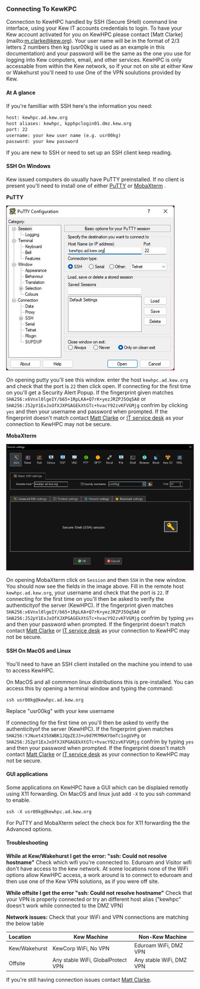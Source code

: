 ### Connecting To KewKPC
Connection to KewHPC handled by SSH (Secure SHell) command line interface, using your Kew IT accounts credentials to login. To have your Kew account activated for you on KewHPC please contact [Matt Clarke] (mailto:m.clarke@kew.org). Your user name will be in the format of 2/3 letters 2 numbers then kg (usr00kg is used as an example in this documentation) and your password will be the same as the one you use for logging into Kew computers, email, and other services. KewHPC is only accessable from within the Kew network, so If your not on site at either Kew or Wakehurst you'll need to use One of the VPN soulutions provided by Kew.

#### At A glance
If you're familliar with SSH here's the information you need:

    host: kewhpc.ad.kew.org
    host aliases: kewhpc, kpphpclogin01.dmz.kew.org
    port: 22
    username: your kew user name (e.g. usr00kg)
    password: your kew password

If you are new to SSH or need to set up an SSH client keep reading.

#### SSH On Windows

Kew issued computers do usually have PuTTY preinstalled. If no client is present you'll need to install one of either [PuTTY](https://www.chiark.greenend.org.uk/~sgtatham/putty/latest.html) or [MobaXterm](https://mobaxterm.mobatek.net/download.html) .

**PuTTY**

![PuTTY](putty.jpg)

On opening putty you'll see this window. enter the host `kewhpc.ad.kew.org` and check that the port is `22` then click open. If connecting for the first time on you'll get a Security Alert Popup. If the fingerprint given matches `SHA256:x6Vnxl0lgeIY/b65+1RpLKA+Q7rK+yezJRZPJ5Oq5A8` or `SHA256:J52pY1ExJxOfXJXPGAGEkXtGTc+hvacY92zvKFVGMjg` confrim by clicking `yes` and then your username and password when prompted. If the fingerprint doesn't match contact [Matt Clarke](mailto:m.clarke@kew.org) or [IT service desk](mailto:support@kew.org) as your connection to KewHPC may not be secure.

**MobaXterm**

![mobaxterm](mobaxterm.jpg)

On opening MobaXterm click on `Session` and then `SSH` in the new window. You should now see the fields in the image above. Fill in the remote host `kewhpc.ad.kew.org`, your username and check that the port is `22`. If connecting for the first time on you'll then be asked to verify the authenticityof the server (KewHPC). If the fingerprint given matches `SHA256:x6Vnxl0lgeIY/b65+1RpLKA+Q7rK+yezJRZPJ5Oq5A8` or `SHA256:J52pY1ExJxOfXJXPGAGEkXtGTc+hvacY92zvKFVGMjg` confrim by  typing `yes` and then your password when prompted. If the fingerprint doesn't match contact [Matt Clarke](mailto:m.clarke@kew.org) or [IT service desk](mailto:support@kew.org) as your connection to KewHPC may not be secure.

#### SSH On MacOS and Linux

You'll need to have an SSH client installed on the machine you intend to use to access KewHPC. 


On MacOS and all commmon linux distributions this is pre-installed. You can access this by opening a terminal window and typing the command:

    ssh usr00kg@kewhpc.ad.kew.org

Replace "usr00kg" with your kew username

If connecting for the first time on you'll then be asked to verify the authenticityof the server (KewHPC). If the fingerprint given matches `SHA256:YJNuet435XWBK1JQpZEJ3+u9d7M7MkKYbmTc1ogUVPg` or `SHA256:J52pY1ExJxOfXJXPGAGEkXtGTc+hvacY92zvKFVGMjg` confrim by  typing `yes` and then your password when prompted. If the fingerprint doesn't match contact [Matt Clarke](mailto:m.clarke@kew.org) or [IT service desk](mailto:support@kew.org) as your connection to KewHPC may not be secure.

#### GUI applications 

Some applications on KewHPC have a GUI which can be displaied remotly using X11 forwarding. On MacOS and linux just add `-X` to you ssh command to enable.

    ssh -X usr00kg@kewhpc.ad.kew.org

For PuTTY and MobaXterm  select the check box for X11 forwarding the the Advanced options.


#### Troubleshooting

**While at Kew/Wakehurst I get the error: "ssh: Could not resolve hostname"** Check which wifi you're connected to. Eduroam and Visitor wifi don't have access to the kew network. At some locations none of the WiFi options allow KewHPC access, a work around is to connect to eduroam and then use one of the Kew VPN solutions, as if you were off site.

**While offsite I get the error "ssh: Could not resolve hostname"** Check that your VPN is properly connected or try an different host alias ("kewhpc" doesn't work while connected to the DMZ VPN)


**Network issues:** Check that your WiFi and VPN connections are matching the below table 

| Location | Kew Machine | Non-Kew Machine |
|:-|----|----|
| Kew/Wakehurst | KewCorp WiFi, No VPN | Eduroam WiFi, DMZ VPN |
| Offsite | Any stable WiFi, GlobalProtect VPN | Any stable WiFi, DMZ VPN |

If you're still having connection issues contact [Matt Clarke](mailto:m.clarke@kew.org). 
